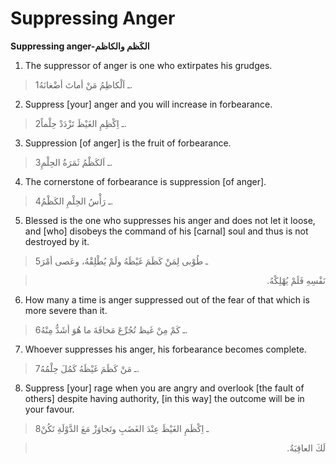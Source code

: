 Suppressing Anger
=================

**Suppressing anger-الكَظم والكاظم**

1. The suppressor of anger is one who extirpates his grudges.

> 1ـ اَلْكاظِمُ مَنْ أماتَ أضْغانَهُ.

2. Suppress [your] anger and you will increase in forbearance.

> 2ـ اِكْظِمِ الغَيْظَ تَزْدَدْ حِلْماً.

3. Suppression [of anger] is the fruit of forbearance.

> 3ـ اَلكَظْمُ ثَمَرَةُ الحِلْمِ.

4. The cornerstone of forbearance is suppression [of anger].

> 4ـ رَأْسُ الحِلْمِ الكَظْمُ.

5. Blessed is the one who suppresses his anger and does not let it
loose, and [who] disobeys the command of his [carnal] soul and thus is
not destroyed by it.

> 5ـ طُوْبى لِمَنْ كَظَمَ غَيْظَهُ ولَمْ يُطْلِقْهُ، وعَصى أمْرَ
<blockquote dir="rtl">
  <p>
نَفْسِهِ فَلَمْ يُهْلِكْهُ.
  </p>
</blockquote>

6. How many a time is anger suppressed out of the fear of that which is
more severe than it.

> 6ـ كَمْ مِنْ غَيظ تُجُرِّعَ مَخافَةَ ما هُوَ أشَدُّ مِنْهُ.

7. Whoever suppresses his anger, his forbearance becomes complete.

> 7ـ مَنْ كَظَمَ غَيْظَهُ كَمُلَ حِلْمُهُ.

8. Suppress [your] rage when you are angry and overlook [the fault of
others] despite having authority, [in this way] the outcome will be in
your favour.

> 8ـ اِكْظَمِ الغَيْظَ عِنْدَ الغَضَبِ وتَجاوَزْ مَعَ الدَّوْلَةِ تَكُنْ
<blockquote dir="rtl">
  <p>
لَكَ العاقِبَةُ.
  </p>
</blockquote>


